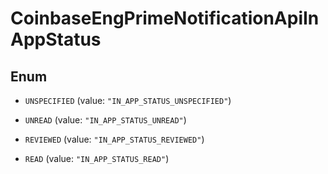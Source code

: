 
# CoinbaseEngPrimeNotificationApiInAppStatus

## Enum


* `UNSPECIFIED` (value: `"IN_APP_STATUS_UNSPECIFIED"`)

* `UNREAD` (value: `"IN_APP_STATUS_UNREAD"`)

* `REVIEWED` (value: `"IN_APP_STATUS_REVIEWED"`)

* `READ` (value: `"IN_APP_STATUS_READ"`)



